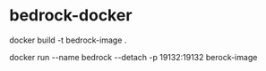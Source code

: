 # bedrock-docker

docker build -t bedrock-image .

docker run --name bedrock --detach -p 19132:19132 berock-image

